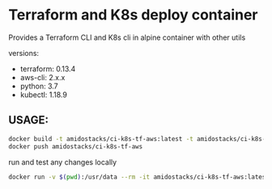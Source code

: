 # Terraform and K8s deploy container

Provides a Terraform CLI and K8s cli in alpine container with other utils

versions:
  - terraform: 0.13.4
  - aws-cli: 2.x.x
  - python: 3.7
  - kubectl: 1.18.9

USAGE:
---

```bash
docker build -t amidostacks/ci-k8s-tf-aws:latest -t amidostacks/ci-k8s-tf-aws:0.0.2 .
docker push amidostacks/ci-k8s-tf-aws
```

run and test any changes locally
```bash
docker run -v $(pwd):/usr/data --rm -it amidostacks/ci-k8s-tf-aws:latest /bin/bash
```
